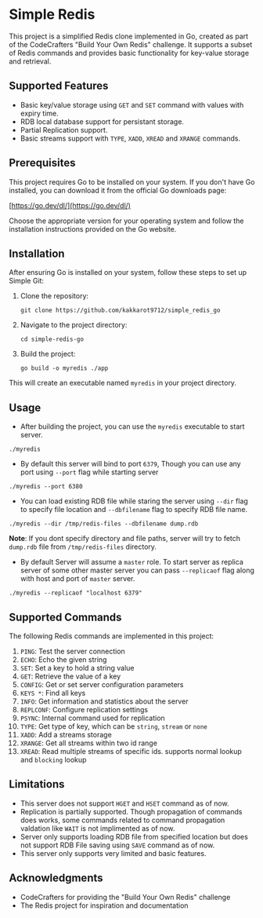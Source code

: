 # Simple Redis

This project is a simplified Redis clone implemented in Go, created as part of the CodeCrafters "Build Your Own Redis" challenge. It supports a subset of Redis commands and provides basic functionality for key-value storage and retrieval.

## Supported Features

- Basic key/value storage using `GET` and `SET` command with values with expiry time.
- RDB local database support for persistant storage.
- Partial Replication support.
- Basic streams support with `TYPE`, `XADD`, `XREAD` and `XRANGE` commands.

## Prerequisites

This project requires Go to be installed on your system. If you don't have Go installed, you can download it from the official Go downloads page:

[https://go.dev/dl/](https://go.dev/dl/)

Choose the appropriate version for your operating system and follow the installation instructions provided on the Go website.

## Installation

After ensuring Go is installed on your system, follow these steps to set up Simple Git:

1. Clone the repository:
   ```
   git clone https://github.com/kakkarot9712/simple_redis_go
   ```

2. Navigate to the project directory:
   ```
   cd simple-redis-go
   ```

3. Build the project:
   ```
   go build -o myredis ./app
   ```

This will create an executable named `myredis` in your project directory.

## Usage

- After building the project, you can use the `myredis` executable to start server.
```
./myredis 
```

- By default this server will bind to port `6379`, Though you can use any port using `--port` flag while starting server
```
./myredis --port 6380
```

- You can load existing RDB file while staring the server using `--dir` flag to specify file location and `--dbfilename` flag to specify RDB file name.
```
./myredis --dir /tmp/redis-files --dbfilename dump.rdb
```
**Note**: If you dont specify directory and file paths, server will try to fetch `dump.rdb` file from `/tmp/redis-files` directory.

- By default Server will assume a `master` role. To start server as replica server of some other master server you can pass `--replicaof` flag along with host and port of `master` server.
```
./myredis --replicaof "localhost 6379"
```

## Supported Commands

The following Redis commands are implemented in this project:

1. `PING`: Test the server connection
2. `ECHO`: Echo the given string
3. `SET`: Set a key to hold a string value
4. `GET`: Retrieve the value of a key
5. `CONFIG`: Get or set server configuration parameters
6. `KEYS *`: Find all keys
7. `INFO`: Get information and statistics about the server
8. `REPLCONF`: Configure replication settings
9. `PSYNC`: Internal command used for replication
10. `TYPE`: Get type of key, which can be `string`, `stream` or `none`
11. `XADD`: Add a streams storage
12. `XRANGE`: Get all streams within two id range
13. `XREAD`: Read multiple streams of specific ids. supports normal lookup and `blocking` lookup

## Limitations

- This server does not support `HGET` and `HSET` command as of now.
- Replication is partially supported. Though propagation of commands does works, some commands related to command propagation valdation like `WAIT` is not implimented as of now.
- Server only supports loading RDB file from specified location but does not support RDB File saving using `SAVE` command as of now.
- This server only supports very limited and basic features.

## Acknowledgments

- CodeCrafters for providing the "Build Your Own Redis" challenge
- The Redis project for inspiration and documentation